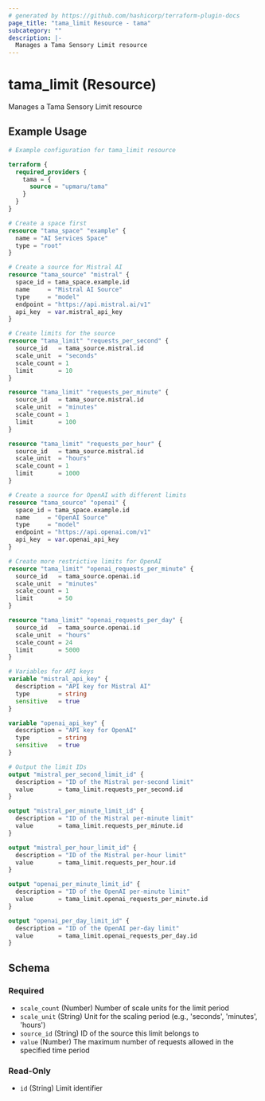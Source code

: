 ```yaml
---
# generated by https://github.com/hashicorp/terraform-plugin-docs
page_title: "tama_limit Resource - tama"
subcategory: ""
description: |-
  Manages a Tama Sensory Limit resource
---
```


# tama_limit (Resource)

Manages a Tama Sensory Limit resource

## Example Usage

```terraform
# Example configuration for tama_limit resource

terraform {
  required_providers {
    tama = {
      source = "upmaru/tama"
    }
  }
}

# Create a space first
resource "tama_space" "example" {
  name = "AI Services Space"
  type = "root"
}

# Create a source for Mistral AI
resource "tama_source" "mistral" {
  space_id = tama_space.example.id
  name     = "Mistral AI Source"
  type     = "model"
  endpoint = "https://api.mistral.ai/v1"
  api_key  = var.mistral_api_key
}

# Create limits for the source
resource "tama_limit" "requests_per_second" {
  source_id   = tama_source.mistral.id
  scale_unit  = "seconds"
  scale_count = 1
  limit       = 10
}

resource "tama_limit" "requests_per_minute" {
  source_id   = tama_source.mistral.id
  scale_unit  = "minutes"
  scale_count = 1
  limit       = 100
}

resource "tama_limit" "requests_per_hour" {
  source_id   = tama_source.mistral.id
  scale_unit  = "hours"
  scale_count = 1
  limit       = 1000
}

# Create a source for OpenAI with different limits
resource "tama_source" "openai" {
  space_id = tama_space.example.id
  name     = "OpenAI Source"
  type     = "model"
  endpoint = "https://api.openai.com/v1"
  api_key  = var.openai_api_key
}

# Create more restrictive limits for OpenAI
resource "tama_limit" "openai_requests_per_minute" {
  source_id   = tama_source.openai.id
  scale_unit  = "minutes"
  scale_count = 1
  limit       = 50
}

resource "tama_limit" "openai_requests_per_day" {
  source_id   = tama_source.openai.id
  scale_unit  = "hours"
  scale_count = 24
  limit       = 5000
}

# Variables for API keys
variable "mistral_api_key" {
  description = "API key for Mistral AI"
  type        = string
  sensitive   = true
}

variable "openai_api_key" {
  description = "API key for OpenAI"
  type        = string
  sensitive   = true
}

# Output the limit IDs
output "mistral_per_second_limit_id" {
  description = "ID of the Mistral per-second limit"
  value       = tama_limit.requests_per_second.id
}

output "mistral_per_minute_limit_id" {
  description = "ID of the Mistral per-minute limit"
  value       = tama_limit.requests_per_minute.id
}

output "mistral_per_hour_limit_id" {
  description = "ID of the Mistral per-hour limit"
  value       = tama_limit.requests_per_hour.id
}

output "openai_per_minute_limit_id" {
  description = "ID of the OpenAI per-minute limit"
  value       = tama_limit.openai_requests_per_minute.id
}

output "openai_per_day_limit_id" {
  description = "ID of the OpenAI per-day limit"
  value       = tama_limit.openai_requests_per_day.id
}
```

<!-- schema generated by tfplugindocs -->
## Schema

### Required

- `scale_count` (Number) Number of scale units for the limit period
- `scale_unit` (String) Unit for the scaling period (e.g., 'seconds', 'minutes', 'hours')
- `source_id` (String) ID of the source this limit belongs to
- `value` (Number) The maximum number of requests allowed in the specified time period

### Read-Only

- `id` (String) Limit identifier
